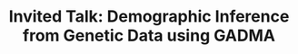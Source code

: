 ---
layout: paper
title: "Invited Talk: Demographic Inference from Genetic Data using GADMA"
conference: "Research Centre of Bioinformatics"
conference_url: "https://www.zhaw.ch/en/lsfm/institutes-centres/icls/bioinformatics/"
slides: "../download/2023-03-27-GADMA_presentation.html"
location: "ZHAW, Wädenswil, Switzerland"
---